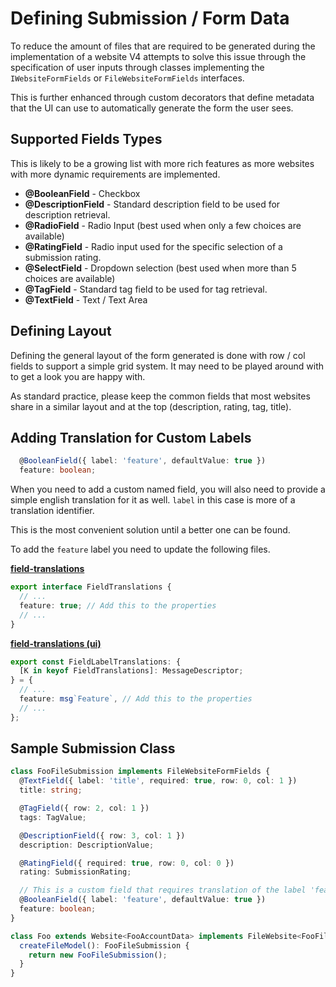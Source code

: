# Defining Submission / Form Data

To reduce the amount of files that are required to be generated during the implementation
of a website V4 attempts to solve this issue through the specification of user inputs
through classes implementing the `IWebsiteFormFields` or `FileWebsiteFormFields` interfaces.

This is further enhanced through custom decorators that define metadata that the UI can use
to automatically generate the form the user sees.

## Supported Fields Types

This is likely to be a growing list with more rich features as more websites with
more dynamic requirements are implemented.

- **@BooleanField** - Checkbox
- **@DescriptionField** - Standard description field to be used for description retrieval.
- **@RadioField** - Radio Input (best used when only a few choices are available)
- **@RatingField** - Radio input used for the specific selection of a submission rating.
- **@SelectField** - Dropdown selection (best used when more than 5 choices are available)
- **@TagField** - Standard tag field to be used for tag retrieval.
- **@TextField** - Text / Text Area

## Defining Layout

Defining the general layout of the form generated is done with row / col fields to
support a simple grid system. It may need to be played around with to get a look you
are happy with.

As standard practice, please keep the common fields that most websites share in a similar
layout and at the top (description, rating, tag, title).

## Adding Translation for Custom Labels

```ts
  @BooleanField({ label: 'feature', defaultValue: true })
  feature: boolean;
```

When you need to add a custom named field, you will also need to provide a simple english
translation for it as well. `label` in this case is more of a translation identifier.

This is the most convenient solution until a better one can be found.

To add the `feature` label you need to update the following files.

**[field-translations](../../../libs/types/src/models/submission/field-translation.type.ts)**

```ts
export interface FieldTranslations {
  // ...
  feature: true; // Add this to the properties
  // ...
}
```

**[field-translations (ui)](../../../apps/postybirb-ui/src/components/translations/field-translations.ts)**

```ts
export const FieldLabelTranslations: {
  [K in keyof FieldTranslations]: MessageDescriptor;
} = {
  // ...
  feature: msg`Feature`, // Add this to the properties
  // ...
};
```

## Sample Submission Class

```ts
class FooFileSubmission implements FileWebsiteFormFields {
  @TextField({ label: 'title', required: true, row: 0, col: 1 })
  title: string;

  @TagField({ row: 2, col: 1 })
  tags: TagValue;

  @DescriptionField({ row: 3, col: 1 })
  description: DescriptionValue;

  @RatingField({ required: true, row: 0, col: 0 })
  rating: SubmissionRating;

  // This is a custom field that requires translation of the label 'feature'
  @BooleanField({ label: 'feature', defaultValue: true })
  feature: boolean;
}

class Foo extends Website<FooAccountData> implements FileWebsite<FooFileSubmission> {
  createFileModel(): FooFileSubmission {
    return new FooFileSubmission();
  }
}
```
